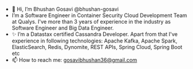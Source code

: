 - 👋 Hi, I’m Bhushan Gosavi @bhushan-gosavi
- I’m a Software Engineer in Container Security Cloud Development Team at Qualys. I've more than 3 years of experience in the industry as Software Engineer and Big Data Engineer.
- ✨ I’m a Datastax certified Cassandra Developer. Apart from that I've experience in following technologies: Apache Kafka, Apache Spark, ElasticSearch, Redis, Dynomite, REST APIs, Spring Cloud, Spring Boot etc
- 📫 How to reach me: gosavibhushan36@gmail.com

<!---
bhushan-gosavi/bhushan-gosavi is a ✨ special ✨ repository because its `README.md` (this file) appears on your GitHub profile.
You can click the Preview link to take a look at your changes.
--->
